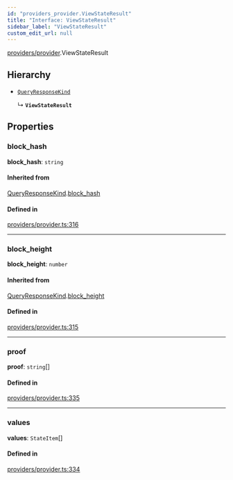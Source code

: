```yaml
---
id: "providers_provider.ViewStateResult"
title: "Interface: ViewStateResult"
sidebar_label: "ViewStateResult"
custom_edit_url: null
---
```


[providers/provider](../modules/providers_provider.md).ViewStateResult

## Hierarchy

- [`QueryResponseKind`](providers_provider.QueryResponseKind.md)

  ↳ **`ViewStateResult`**

## Properties

### block\_hash

 **block\_hash**: `string`

#### Inherited from

[QueryResponseKind](providers_provider.QueryResponseKind.md).[block_hash](providers_provider.QueryResponseKind.md#block_hash)

#### Defined in

[providers/provider.ts:316](https://github.com/maxhr/near--near-api-js/blob/a0c9a104/packages/near-api-js/src/providers/provider.ts#L316)

___

### block\_height

 **block\_height**: `number`

#### Inherited from

[QueryResponseKind](providers_provider.QueryResponseKind.md).[block_height](providers_provider.QueryResponseKind.md#block_height)

#### Defined in

[providers/provider.ts:315](https://github.com/maxhr/near--near-api-js/blob/a0c9a104/packages/near-api-js/src/providers/provider.ts#L315)

___

### proof

 **proof**: `string`[]

#### Defined in

[providers/provider.ts:335](https://github.com/maxhr/near--near-api-js/blob/a0c9a104/packages/near-api-js/src/providers/provider.ts#L335)

___

### values

 **values**: `StateItem`[]

#### Defined in

[providers/provider.ts:334](https://github.com/maxhr/near--near-api-js/blob/a0c9a104/packages/near-api-js/src/providers/provider.ts#L334)
